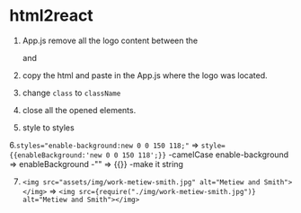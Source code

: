 # html2react

1. App.js 
remove all the logo content between the <div className="App"> and </div>

2. copy the html and paste in the App.js where the logo was located.

3. change `class` to `className`

4. close all the opened elements. 

5. style to styles

6.`styles="enable-background:new 0 0 150 118;"` =>
     `style={{enableBackground:'new 0 0 150 118';}}`
      -camelCase enable-background => enableBackground
      -"" => {{}}
      -make it string 
      
7.  `<img src="assets/img/work-metiew-smith.jpg" alt="Metiew and Smith"></img>`
=>
`<img src={require("./img/work-metiew-smith.jpg")} alt="Metiew and Smith"></img>`
      
